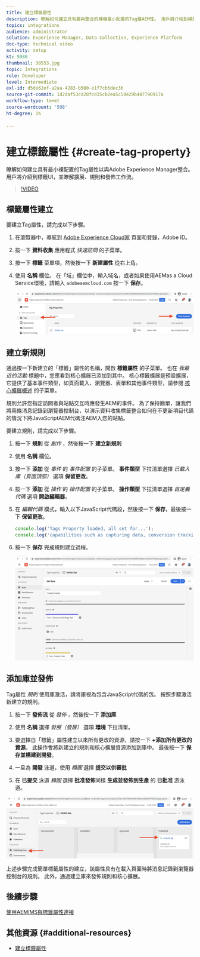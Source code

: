 ```yaml
---
title: 建立標籤屬性
description: 瞭解如何建立具有要與整合的裸機最小配置的Tag屬AEM性。 用戶將介紹到標籤UI，並瞭解擴展、規則和發佈工作流。
topics: integrations
audience: administrator
solution: Experience Manager, Data Collection, Experience Platform
doc-type: technical video
activity: setup
kt: 5980
thumbnail: 38553.jpg
topic: Integrations
role: Developer
level: Intermediate
exl-id: d5de62ef-a2aa-4283-b500-e1f7cb5dec3b
source-git-commit: 1d2daf53cd28fcd35cb2ea5c50e29b447790917a
workflow-type: tm+mt
source-wordcount: '598'
ht-degree: 1%

---
```


# 建立標籤屬性 {#create-tag-property}

瞭解如何建立具有最小裸配置的Tag屬性以與Adobe Experience Manager整合。 用戶將介紹到標籤UI，並瞭解擴展、規則和發佈工作流。

>[!VIDEO](https://video.tv.adobe.com/v/38553?quality=12&learn=on)

## 標籤屬性建立

要建立Tag屬性，請完成以下步驟。

1. 在瀏覽器中，導航到 [Adobe Experience Cloud家](https://experience.adobe.com/) 頁面和登錄，Adobe ID。

1. 按一下 **資料收集** 應用程式 _快速訪問_ 的子菜單。

1. 按一下 **標籤** 菜單項，然後按一下 **新建屬性** 從右上角。

1. 使用 **名稱** 欄位。 在「域」欄位中，輸入域名，或者如果使用AEMas a Cloud Service環境，請輸入 `adobeaemcloud.com` 按一下 **保存**。

   ![標籤屬性](assets/tag-properties.png)

## 建立新規則

通過按一下新建立的「標籤」屬性的名稱，開啟 **標籤屬性** 的子菜單。 也在 _我最近的活動_ 標題中，您應看到核心擴展已添加到其中。 核心標籤擴展是預設擴展，它提供了基本事件類型，如頁面載入、瀏覽器、表單和其他事件類型，請參閱 [核心擴展概述](https://experienceleague.adobe.com/docs/experience-platform/tags/extensions/client/core/overview.html) 的子菜單。

規則允許您指定訪問者與站點交互時應發生AEM的事件。 為了保持簡單，讓我們將兩條消息記錄到瀏覽器控制台，以演示資料收集標籤整合如何在不更新項目代碼的情況下將JavaScriptAEM代碼注AEM入您的站點。

要建立規則，請完成以下步驟。

1. 按一下 **規則** 從 _創作_ ，然後按一下 **建立新規則**

1. 使用 **名稱** 欄位。

1. 按一下 **添加** 從 _事件_ 的 _事件配置_ 的子菜單。 **事件類型** 下拉清單選擇 _已載入庫（頁面頂部）_ 選項 **保留更改**。

1. 按一下 **添加** 從 _操作_ 的 _操作配置_ 的子菜單。 **操作類型** 下拉清單選擇 _自定義代碼_ 選項 **開啟編輯器**。

1. 在 _編輯代碼_ 模式，輸入以下JavaScript代碼段，然後按一下 **保存**，最後按一下 **保留更改**。

   ```javascript
   console.log('Tags Property loaded, all set for...');
   console.log('capabilities such as capturing data, conversion tracking and delivering unique and personalized experiences');
   ```

1. 按一下 **保存** 完成規則建立過程。

   ![新規則](assets/new-rule.png)

## 添加庫並發佈

Tag屬性 _規則_ 使用庫激活，請將庫視為包含JavaScript代碼的包。 按照步驟激活新建立的規則。

1. 按一下 **發佈流** 從 _發佈_ ，然後按一下 **添加庫**

1. 使用 **名稱** 選擇 _發展（發展）_ 選項 **環境** 下拉清單。

1. 要選擇自「標籤」屬性建立以來所有更改的資源，請按一下 **+添加所有更改的資源**。 此操作會將新建立的規則和核心擴展資源添加到庫中。 最後按一下 **保存並構建到開發**。

1. 一旦為 **開發** 泳道，使用 _橢圓_ 選擇 **提交以供審批**

1. 在 **已提交** 泳道 _橢圓_ 選擇 **批准發佈**&#x200B;同樣 **生成並發佈到生產** 的 **已批准** 游泳道。

![已發佈庫](assets/published-library.png)


上述步驟完成簡單標籤屬性的建立，該屬性具有在載入頁面時將消息記錄到瀏覽器控制台的規則。 此外，通過建立庫來發佈規則和核心擴展。

## 後續步驟

[使用AEMIMS與標籤屬性連接](connect-aem-tag-property-using-ims.md)


## 其他資源 {#additional-resources}

* [建立標籤屬性](https://experienceleague.adobe.com/docs/platform-learn/implement-in-websites/configure-tags/create-a-property.html)
